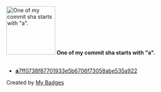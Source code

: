 <img src="https://github.com/my-badges/my-badges/blob/master/src/all-badges/abc-commit/a-commit.png?raw=true" alt="One of my commit sha starts with &quot;a&quot;." title="One of my commit sha starts with &quot;a&quot;." width="128">
<strong>One of my commit sha starts with &quot;a&quot;.</strong>
<br><br>

- <a href="https://github.com/Neptunium931/os/commit/a7ff0738f87701933e5b6706f73058abe535a922"><strong>a</strong>7ff0738f87701933e5b6706f73058abe535a922</a>


Created by <a href="https://github.com/my-badges/my-badges">My Badges</a>
